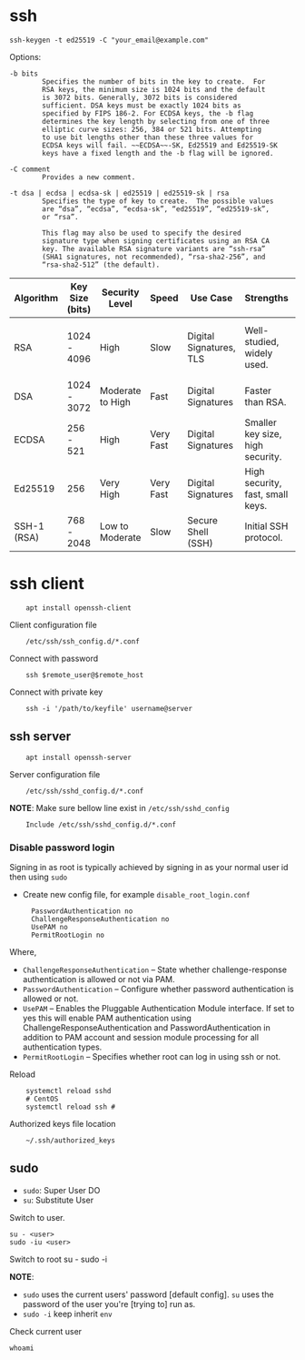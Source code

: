 # ssh

    ssh-keygen -t ed25519 -C "your_email@example.com"

Options:

    -b bits
            Specifies the number of bits in the key to create.  For
            RSA keys, the minimum size is 1024 bits and the default
            is 3072 bits. Generally, 3072 bits is considered
            sufficient. DSA keys must be exactly 1024 bits as
            specified by FIPS 186-2. For ECDSA keys, the -b flag
            determines the key length by selecting from one of three
            elliptic curve sizes: 256, 384 or 521 bits. Attempting
            to use bit lengths other than these three values for
            ECDSA keys will fail. ~~ECDSA~~-SK, Ed25519 and Ed25519-SK
            keys have a fixed length and the -b flag will be ignored.

    -C comment
            Provides a new comment.

    -t dsa | ecdsa | ecdsa-sk | ed25519 | ed25519-sk | rsa
            Specifies the type of key to create.  The possible values
            are “dsa”, “ecdsa”, “ecdsa-sk”, “ed25519”, “ed25519-sk”,
            or “rsa”.

            This flag may also be used to specify the desired
            signature type when signing certificates using an RSA CA
            key. The available RSA signature variants are “ssh-rsa”
            (SHA1 signatures, not recommended), “rsa-sha2-256”, and
            “rsa-sha2-512” (the default).

|Algorithm|Key Size (bits)|Security Level|Speed|Use Case|Strengths|Weaknesses|
|---|---|---|---|---|---|---|
|RSA|1024 - 4096|High|Slow|Digital Signatures, TLS|Well-studied, widely used.|Potentially vulnerable to quantum computing attacks.|
|DSA|1024 - 3072|Moderate to High|Fast|Digital Signatures|Faster than RSA.|Fixed key size.|
|ECDSA|256 - 521|High|Very Fast|Digital Signatures|Smaller key size, high security.|Complex implementation.|
|Ed25519|256|Very High|Very Fast|Digital Signatures|High security, fast, small keys.|Newer, not widely supported.|
|SSH-1 (RSA)|768 - 2048|Low to Moderate|Slow|Secure Shell (SSH)|Initial SSH protocol.|Deprecated, vulnerable.|

# ssh client

		apt install openssh-client
Client configuration file

		/etc/ssh/ssh_config.d/*.conf

Connect with password

		ssh $remote_user@$remote_host

Connect with private key

		ssh -i '/path/to/keyfile' username@server
## ssh server

		apt install openssh-server
Server configuration file

		/etc/ssh/sshd_config.d/*.conf

**NOTE**: Make sure bellow line exist in `/etc/ssh/sshd_config`

		Include /etc/ssh/sshd_config.d/*.conf

### Disable password login
Signing in as root is typically achieved by signing in as your normal user id then using `sudo`

- Create new config file, for example `disable_root_login.conf`

		PasswordAuthentication no
		ChallengeResponseAuthentication no
		UsePAM no
		PermitRootLogin no

Where,
- `ChallengeResponseAuthentication` – State whether challenge-response authentication is allowed or not via PAM.
- `PasswordAuthentication` – Configure whether password authentication is allowed or not.
- `UsePAM` – Enables the Pluggable Authentication Module interface. If set to yes this will enable PAM authentication using ChallengeResponseAuthentication and PasswordAuthentication in addition to PAM account and session module processing for all authentication types.
- `PermitRootLogin` – Specifies whether root can log in using ssh or not.

Reload

		systemctl reload sshd
		# CentOS
		systemctl reload ssh #

Authorized keys file location

		~/.ssh/authorized_keys

## sudo

- `sudo`: Super User DO
- `su`: Substitute User

Switch to user. 

	su - <user>
	sudo -iu <user>

Switch to root
	su -
	sudo -i

**NOTE**: 
- `sudo` uses the current users' password [default config]. `su` uses the password of the user you're [trying to] run as.
- `sudo -i` keep inherit `env`

Check current user

	whoami

